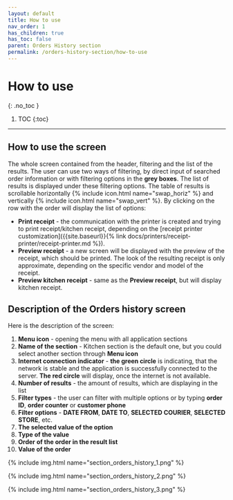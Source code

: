 ```yaml
---
layout: default
title: How to use
nav_order: 1
has_children: true
has_toc: false
parent: Orders History section
permalink: /orders-history-section/how-to-use
---
```


# How to use
{: .no_toc }

1. TOC
{:toc}

---

## How to use the screen
The whole screen contained from the header, filtering and the list of the results. The user can use two ways of filtering, by direct input of searched order information or with filtering options in the <span class="text-grey-dk-100">**grey boxes**</span>. The list of results is displayed under these filtering options. The table of results is scrollable horizontally {% include icon.html name="swap_horiz" %} and vertically {% include icon.html name="swap_vert" %}. By clicking on the row with the order will display the list of options:
- **Print receipt** - the communication with the printer is created and trying to print receipt/kitchen receipt, depending on the [receipt printer customization]({{site.baseurl}}{% link docs/printers/receipt-printer/receipt-printer.md %}).
- **Preview receipt** - a new screen will be displayed with the preview of the receipt, which should be printed. The look of the resulting receipt is only approximate, depending on the specific vendor and model of the receipt.
- **Preview kitchen receipt** - same as the **Preview receipt**, but will display kitchen receipt.

## Description of the Orders history screen
Here is the description of the screen:
1. **Menu icon** - opening the menu with all application sections
1. **Name of the section** - Kitchen section is the default one, but you could select another section through **Menu icon**
1. **Internet connection indicator** - <span class="text-green-200">**the green circle**</span> is indicating, that the network is stable and the application is successfully connected to the server. <span class="text-red-200">**The red circle**</span> will display, once the internet is not available.
1. **Number of results** - the amount of results, which are displaying in the list
1. **Filter types** - the user can filter with multiple options or by typing **order ID**, **order counter** or **customer phone**
1. **Filter options** - **DATE FROM**, **DATE TO**, **SELECTED COURIER**, **SELECTED STORE**, etc.
1. **The selected value of the option**
1. **Type of the value**
1. **Order of the order in the result list**
1. **Value of the order**

{% include img.html name="section_orders_history_1.png" %}

{% include img.html name="section_orders_history_2.png" %}

{% include img.html name="section_orders_history_3.png" %}